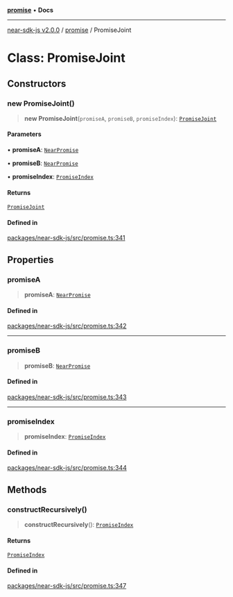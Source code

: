 [**promise**](../README.md) • **Docs**

***

[near-sdk-js v2.0.0](../../packages.md) / [promise](../README.md) / PromiseJoint

# Class: PromiseJoint

## Constructors

### new PromiseJoint()

> **new PromiseJoint**(`promiseA`, `promiseB`, `promiseIndex`): [`PromiseJoint`](PromiseJoint.md)

#### Parameters

• **promiseA**: [`NearPromise`](NearPromise.md)

• **promiseB**: [`NearPromise`](NearPromise.md)

• **promiseIndex**: [`PromiseIndex`](../../utils/type-aliases/PromiseIndex.md)

#### Returns

[`PromiseJoint`](PromiseJoint.md)

#### Defined in

[packages/near-sdk-js/src/promise.ts:341](https://github.com/dim-daskalov/near-sdk-js/blob/747cef27e9ea5b250fe75696a18e61a74d9178c8/packages/near-sdk-js/src/promise.ts#L341)

## Properties

### promiseA

> **promiseA**: [`NearPromise`](NearPromise.md)

#### Defined in

[packages/near-sdk-js/src/promise.ts:342](https://github.com/dim-daskalov/near-sdk-js/blob/747cef27e9ea5b250fe75696a18e61a74d9178c8/packages/near-sdk-js/src/promise.ts#L342)

***

### promiseB

> **promiseB**: [`NearPromise`](NearPromise.md)

#### Defined in

[packages/near-sdk-js/src/promise.ts:343](https://github.com/dim-daskalov/near-sdk-js/blob/747cef27e9ea5b250fe75696a18e61a74d9178c8/packages/near-sdk-js/src/promise.ts#L343)

***

### promiseIndex

> **promiseIndex**: [`PromiseIndex`](../../utils/type-aliases/PromiseIndex.md)

#### Defined in

[packages/near-sdk-js/src/promise.ts:344](https://github.com/dim-daskalov/near-sdk-js/blob/747cef27e9ea5b250fe75696a18e61a74d9178c8/packages/near-sdk-js/src/promise.ts#L344)

## Methods

### constructRecursively()

> **constructRecursively**(): [`PromiseIndex`](../../utils/type-aliases/PromiseIndex.md)

#### Returns

[`PromiseIndex`](../../utils/type-aliases/PromiseIndex.md)

#### Defined in

[packages/near-sdk-js/src/promise.ts:347](https://github.com/dim-daskalov/near-sdk-js/blob/747cef27e9ea5b250fe75696a18e61a74d9178c8/packages/near-sdk-js/src/promise.ts#L347)
